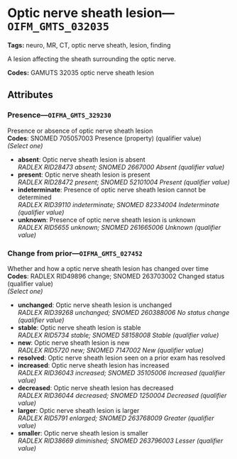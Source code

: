 # Optic nerve sheath lesion—`OIFM_GMTS_032035`

**Tags:** neuro, MR, CT, optic nerve sheath, lesion, finding

A lesion affecting the sheath surrounding the optic nerve.

**Codes:** GAMUTS 32035 optic nerve sheath lesion

## Attributes

### Presence—`OIFMA_GMTS_329230`

Presence or absence of optic nerve sheath lesion  
**Codes**: SNOMED 705057003 Presence (property) (qualifier value)  
*(Select one)*

- **absent**: Optic nerve sheath lesion is absent  
_RADLEX RID28473 absent; SNOMED 2667000 Absent (qualifier value)_
- **present**: Optic nerve sheath lesion is present  
_RADLEX RID28472 present; SNOMED 52101004 Present (qualifier value)_
- **indeterminate**: Presence of optic nerve sheath lesion cannot be determined  
_RADLEX RID39110 indeterminate; SNOMED 82334004 Indeterminate (qualifier value)_
- **unknown**: Presence of optic nerve sheath lesion is unknown  
_RADLEX RID5655 unknown; SNOMED 261665006 Unknown (qualifier value)_

### Change from prior—`OIFMA_GMTS_027452`

Whether and how a optic nerve sheath lesion has changed over time  
**Codes**: RADLEX RID49896 change; SNOMED 263703002 Changed status (qualifier value)  
*(Select one)*

- **unchanged**: Optic nerve sheath lesion is unchanged  
_RADLEX RID39268 unchanged; SNOMED 260388006 No status change (qualifier value)_
- **stable**: Optic nerve sheath lesion is stable  
_RADLEX RID5734 stable; SNOMED 58158008 Stable (qualifier value)_
- **new**: Optic nerve sheath lesion is new  
_RADLEX RID5720 new; SNOMED 7147002 New (qualifier value)_
- **resolved**: Optic nerve sheath lesion seen on a prior exam has resolved  
- **increased**: Optic nerve sheath lesion has increased  
_RADLEX RID36043 increased; SNOMED 35105006 Increased (qualifier value)_
- **decreased**: Optic nerve sheath lesion has decreased  
_RADLEX RID36044 decreased; SNOMED 1250004 Decreased (qualifier value)_
- **larger**: Optic nerve sheath lesion is larger  
_RADLEX RID5791 enlarged; SNOMED 263768009 Greater (qualifier value)_
- **smaller**: Optic nerve sheath lesion is smaller  
_RADLEX RID38669 diminished; SNOMED 263796003 Lesser (qualifier value)_